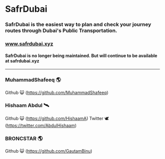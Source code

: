 # SafrDubai
### SafrDubai is the easiest way to plan and check your journey routes through Dubai's Public Transportation.
### www.safrdubai.xyz

#### SafrDubai is no longer being maintained. But will continue to be available at safrdubai.xyz

---
### MuhammadShafeeq 🌎
Github 😺 (https://github.com/MuhammadShafeeq)
### Hishaam Abdul 🛰️
Github 😺 (https://github.com/HishaamA)
Twitter 🕊️ (https://twitter.com/AbdulHishaam)
### BRONCSTAR 🌎
Github 😺 (https://github.com/GautamBinu)
